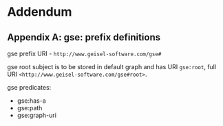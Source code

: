 # Addendum
## Appendix A: gse: prefix definitions

gse prefix URI - `http://www.geisel-software.com/gse#`

gse root subject is to be stored in default graph and has URI `gse:root`, full URI `<http://www.geisel-software.com/gse#root>`.

gse predicates:

- gse:has-a
- gse:path
- gse:graph-uri


